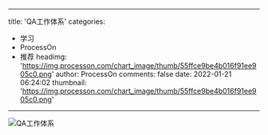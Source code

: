
---
title: 'QA工作体系'
categories: 
 - 学习
 - ProcessOn
 - 推荐
headimg: 'https://img.processon.com/chart_image/thumb/55ffce9be4b016f91ee905c0.png'
author: ProcessOn
comments: false
date: 2022-01-21 06:24:02
thumbnail: 'https://img.processon.com/chart_image/thumb/55ffce9be4b016f91ee905c0.png'
---

<div>   
<img class="thumb" alt="QA工作体系" src="https://img.processon.com/chart_image/thumb/55ffce9be4b016f91ee905c0.png" referrerpolicy="no-referrer">
<p></p>  
</div>
            